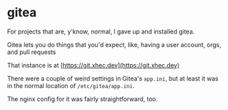 # gitea

For projects that are, y'know, normal, I gave up and installed gitea.

Gitea lets you do things that you'd expect, like, having a user account, orgs, and pull requests

That instance is at [https://git.xhec.dev](https://git.xhec.dev)

There were a couple of weird settings in Gitea's `app.ini`, but at least it was in the normal location of `/etc/gitea/app.ini`.&#x20;

The nginx config for it was fairly straightforward, too.
